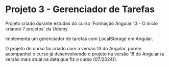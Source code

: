 # Projeto 3 - Gerenciador de Tarefas

Projeto criado durante estudos do curso 'Formação Angular 13 - O início criando 7 projetos' da Udemy

Implementa um gerenciador de tarefas com LocalStorage em Angular.

O projeto do curso foi criado com a versão 13 do Angular, porém acompanhei o curso já desenvolvendo o projeto na versão 18 do Angular (a versão mais atual na data que fiz o curso (07/2024)).
